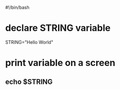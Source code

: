 #!/bin/bash
# declare STRING variable
STRING="Hello World"
# print variable on a screen
echo $STRING 
---------------------------------------
